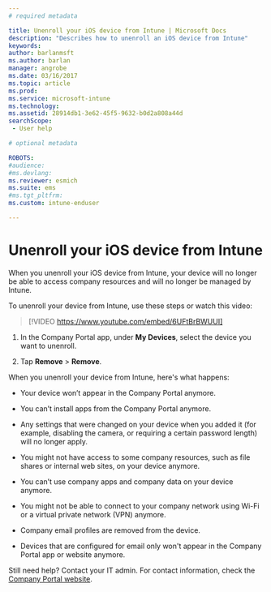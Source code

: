 ```yaml
---
# required metadata

title: Unenroll your iOS device from Intune | Microsoft Docs
description: "Describes how to unenroll an iOS device from Intune"
keywords:
author: barlanmsft
ms.author: barlan
manager: angrobe
ms.date: 03/16/2017
ms.topic: article
ms.prod:
ms.service: microsoft-intune
ms.technology:
ms.assetid: 28914db1-3e62-45f5-9632-b0d2a808a44d
searchScope:
 - User help

# optional metadata

ROBOTS:   
#audience:
#ms.devlang:
ms.reviewer: esmich
ms.suite: ems
#ms.tgt_pltfrm:
ms.custom: intune-enduser

---
```



# Unenroll your iOS device from Intune

When you unenroll your iOS device from Intune, your device will no longer be able to access company resources and will no longer be managed by Intune.

To unenroll your device from Intune, use these steps or watch this video:

> [!VIDEO https://www.youtube.com/embed/6UFtBrBWUUI]


1.  In the Company Portal app, under **My Devices**, select the device you want to unenroll.

2.  Tap  **Remove** > **Remove**.

When you unenroll your device from Intune, here's what happens:

-   Your device won’t appear in the Company Portal anymore.

-   You can’t install apps from the Company Portal anymore.

-   Any settings that were changed on your device when you added it (for example, disabling the camera, or requiring a certain password length) will no longer apply.

-   You might not have access to some company resources, such as file shares or internal web sites, on your device anymore.

-   You can’t use company apps and company data on your device anymore.

-   You might not be able to connect to your company network using Wi-Fi or a virtual private network (VPN) anymore.

-   Company email profiles are removed from the device.

-   Devices that are configured for email only won't appear in the Company Portal app or website anymore.

Still need help? Contact your IT admin. For contact information, check the [Company Portal website](http://portal.manage.microsoft.com).
